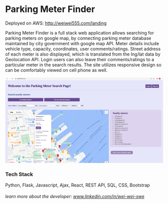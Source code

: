 # Parking Meter Finder


Deployed on AWS: http://weiwei555.com/landing

Parking Meter Finder is a full stack web application allows searching for parking meters on google map, by connecting parking meter database maintained by city government with google map API. Meter details include vehicle type, capacity, coordinates, user comments/ratings. Street address of each meter is also displayed, which is translated from the lng/lat data by Geolocation API. Login users can also leave their comments/ratings to a particular meter in the search results. The site utilizes responsive design so can be comfortably viewed on cell phone as well.

![Parking Meter Finder](/static/img/PMFSearchHome.png)

### Tech Stack
Python, Flask, Javascript, Ajax, React, REST API, SQL, CSS, Bootstrap


###### learn more about the developer: www.linkedin.com/in/wei-wei-swe
